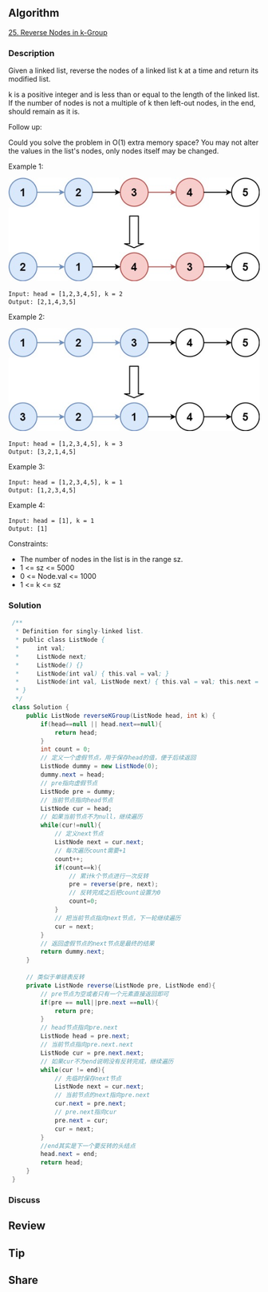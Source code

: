## Algorithm

[25. Reverse Nodes in k-Group](https://leetcode.com/problems/reverse-nodes-in-k-group/)

### Description

Given a linked list, reverse the nodes of a linked list k at a time and return its modified list.

k is a positive integer and is less than or equal to the length of the linked list. If the number of nodes is not a multiple of k then left-out nodes, in the end, should remain as it is.

Follow up:

Could you solve the problem in O(1) extra memory space?
You may not alter the values in the list's nodes, only nodes itself may be changed.

Example 1:

![](assets/20210323-b609f766.png)

```
Input: head = [1,2,3,4,5], k = 2
Output: [2,1,4,3,5]
```

Example 2:

![](assets/20210323-3d73fcd0.png)

```
Input: head = [1,2,3,4,5], k = 3
Output: [3,2,1,4,5]
```

Example 3:

```
Input: head = [1,2,3,4,5], k = 1
Output: [1,2,3,4,5]
```

Example 4:

```
Input: head = [1], k = 1
Output: [1]
```

Constraints:

- The number of nodes in the list is in the range sz.
- 1 <= sz <= 5000
- 0 <= Node.val <= 1000
- 1 <= k <= sz

### Solution

```java
 /**
  * Definition for singly-linked list.
  * public class ListNode {
  *     int val;
  *     ListNode next;
  *     ListNode() {}
  *     ListNode(int val) { this.val = val; }
  *     ListNode(int val, ListNode next) { this.val = val; this.next = next; }
  * }
  */
 class Solution {
     public ListNode reverseKGroup(ListNode head, int k) {
         if(head==null || head.next==null){
             return head;
         }
         int count = 0;
         // 定义一个虚假节点，用于保存head的值，便于后续返回
         ListNode dummy = new ListNode(0);
         dummy.next = head;
         // pre指向虚假节点
         ListNode pre = dummy;
         // 当前节点指向head节点
         ListNode cur = head;
         // 如果当前节点不为null，继续遍历
         while(cur!=null){
             // 定义next节点
             ListNode next = cur.next;
             // 每次遍历count需要+1
             count++;
             if(count==k){
                 // 累计k个节点进行一次反转
                 pre = reverse(pre, next);
                 // 反转完成之后把count设置为0
                 count=0;
             }
             // 把当前节点指向next节点，下一轮继续遍历
             cur = next;
         }
         // 返回虚假节点的next节点是最终的结果
         return dummy.next;
     }

     // 类似于单链表反转
     private ListNode reverse(ListNode pre, ListNode end){
         // pre节点为空或者只有一个元素直接返回即可
         if(pre == null||pre.next ==null){
             return pre;
         }
         // head节点指向pre.next
         ListNode head = pre.next;
         // 当前节点指向pre.next.next
         ListNode cur = pre.next.next;
         // 如果cur不为end说明没有反转完成，继续遍历
         while(cur != end){
             // 先临时保存next节点
             ListNode next = cur.next;
             // 当前节点的next指向pre.next
             cur.next = pre.next;
             // pre.next指向cur
             pre.next = cur;
             cur = next;
         }
         //end其实是下一个要反转的头结点
         head.next = end;
         return head;
     }
 }
```

### Discuss

## Review


## Tip


## Share
